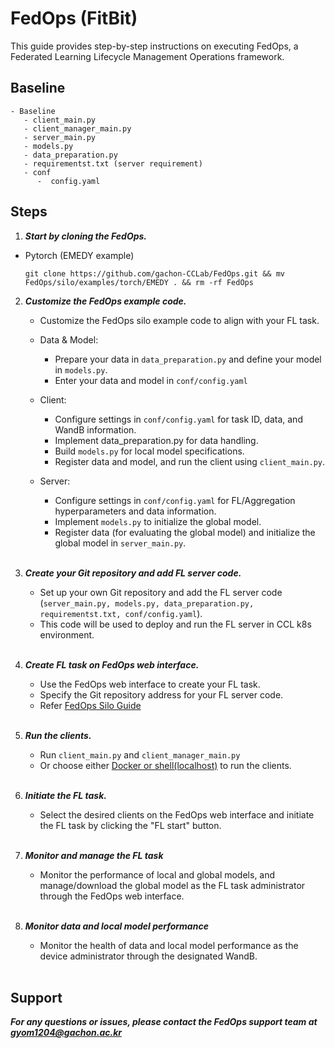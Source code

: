 
# FedOps (FitBit)

This guide provides step-by-step instructions on executing FedOps, a Federated Learning Lifecycle Management Operations framework.

## Baseline
 
```shell
- Baseline
   - client_main.py
   - client_manager_main.py
   - server_main.py
   - models.py
   - data_preparation.py
   - requirementst.txt (server requirement)
   - conf
      -  config.yaml
```

## Steps

1. ***Start by cloning the FedOps.***

- Pytorch (EMEDY example)
   ```shell
   git clone https://github.com/gachon-CCLab/FedOps.git && mv FedOps/silo/examples/torch/EMEDY . && rm -rf FedOps
   ```

2. ***Customize the FedOps example code.***
   - Customize the FedOps silo example code to align with your FL task.

   - Data & Model:
      - Prepare your data in `data_preparation.py` and define your model in `models.py`.
      - Enter your data and model in `conf/config.yaml`

   - Client:
     - Configure settings in `conf/config.yaml` for task ID, data, and WandB information.
     - Implement data_preparation.py for data handling.
     - Build `models.py` for local model specifications.
     - Register data and model, and run the client using `client_main.py`.

   - Server:
     - Configure settings in `conf/config.yaml` for FL/Aggregation hyperparameters and data information.
     - Implement `models.py` to initialize the global model.
     - Register data (for evaluating the global model) and initialize the global model in `server_main.py`.
     <br></br>

3. ***Create your Git repository and add FL server code.***
   - Set up your own Git repository and add the FL server code (`server_main.py, models.py, data_preparation.py, requirementst.txt, conf/config.yaml`). 
   - This code will be used to deploy and run the FL server in CCL k8s environment.
   <br></br>

4. ***Create FL task on FedOps web interface.***
   - Use the FedOps web interface to create your FL task. 
   - Specify the Git repository address for your FL server code.
   - Refer [FedOps Silo Guide](https://gachon-cclab.github.io/docs/user-guide/silo-guide/)
   <br></br>


5. ***Run the clients.***
   - Run `client_main.py` and `client_manager_main.py`
   - Or choose either [Docker or shell(localhost)](https://github.com/gachon-CCLab/FedOps/tree/main/silo/examples/torch/docker-mnist) to run the clients.
   <br></br>

6. ***Initiate the FL task.***
   - Select the desired clients on the FedOps web interface and initiate the FL task by clicking the "FL start" button.
   <br></br>

7. ***Monitor and manage the FL task***
   - Monitor the performance of local and global models, 
   and manage/download the global model as the FL task administrator through the FedOps web interface.
   <br></br>

8. ***Monitor data and local model performance*** 
   - Monitor the health of data and local model performance as the device administrator through the designated WandB.
   <br></br>

## Support
***For any questions or issues, please contact the FedOps support team at gyom1204@gachon.ac.kr***
